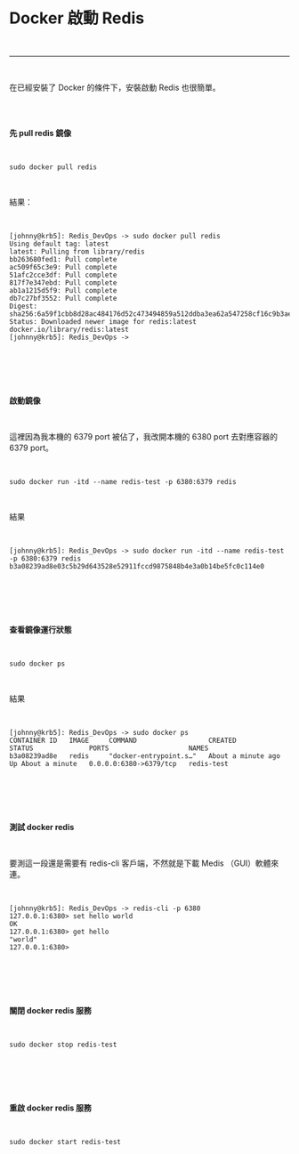 # Docker 啟動 Redis

<br>

---

<br>

在已經安裝了 Docker 的條件下，安裝啟動 Redis 也很簡單。

<br>

<br>

__先 pull redis 鏡像__

<br>

```
sudo docker pull redis
```

<br>

結果：

<br>

```
[johnny@krb5]: Redis_DevOps -> sudo docker pull redis
Using default tag: latest
latest: Pulling from library/redis
bb263680fed1: Pull complete 
ac509f65c3e9: Pull complete 
51afc2cce3df: Pull complete 
817f7e347ebd: Pull complete 
ab1a1215d5f9: Pull complete 
db7c27bf3552: Pull complete 
Digest: sha256:6a59f1cbb8d28ac484176d52c473494859a512ddba3ea62a547258cf16c9b3ae
Status: Downloaded newer image for redis:latest
docker.io/library/redis:latest
[johnny@krb5]: Redis_DevOps -> 
```

<br>
<br>
<br>
<br>

__啟動鏡像__

<br>

這裡因為我本機的 6379 port 被佔了，我改開本機的 6380 port 去對應容器的 6379 port。

<br>

```
sudo docker run -itd --name redis-test -p 6380:6379 redis
```

<br>

結果

<br>

```
[johnny@krb5]: Redis_DevOps -> sudo docker run -itd --name redis-test -p 6380:6379 redis
b3a08239ad8e03c5b29d643528e52911fccd9875848b4e3a0b14be5fc0c114e0
```

<br>
<br>
<br>
<br>

__查看鏡像運行狀態__

<br>

```
sudo docker ps
```

<br>

結果

<br>

```
[johnny@krb5]: Redis_DevOps -> sudo docker ps
CONTAINER ID   IMAGE     COMMAND                  CREATED              STATUS              PORTS                    NAMES
b3a08239ad8e   redis     "docker-entrypoint.s…"   About a minute ago   Up About a minute   0.0.0.0:6380->6379/tcp   redis-test
```

<br>
<br>
<br>
<br>

__測試 docker redis__

<br>

要測這一段還是需要有 redis-cli 客戶端，不然就是下載 Medis （GUI）軟體來連。

<br>

```
[johnny@krb5]: Redis_DevOps -> redis-cli -p 6380
127.0.0.1:6380> set hello world
OK
127.0.0.1:6380> get hello
"world"
127.0.0.1:6380> 
```

<br>
<br>
<br>
<br>

__關閉 docker redis 服務__

<br>

```
sudo docker stop redis-test
```

<br>

<br>

<br>

<br>

__重啟 docker redis 服務__

<br>

```
sudo docker start redis-test
```

<br>







